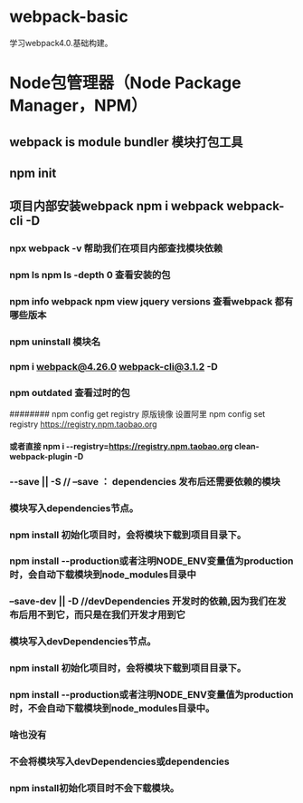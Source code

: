 # webpack-basic
学习webpack4.0.基础构建。
# Node包管理器（Node Package Manager，NPM）
## webpack is module bundler   模块打包工具
## npm init    
##  项目内部安装webpack  npm i webpack webpack-cli  -D 
### npx webpack -v  帮助我们在项目内部查找模块依赖    
### npm ls   npm ls -depth 0   查看安装的包
### npm info webpack    npm view jquery versions   查看webpack 都有哪些版本  
### npm uninstall 模块名
### npm i webpack@4.26.0   webpack-cli@3.1.2 -D
### npm outdated  查看过时的包
######## npm config get registry 原版镜像 设置阿里 npm config set registry https://registry.npm.taobao.org
####  或者直接  npm i --registry=https://registry.npm.taobao.org  clean-webpack-plugin -D


### --save || -S // –save ： dependencies 发布后还需要依赖的模块 

### 模块写入dependencies节点。
### npm install 初始化项目时，会将模块下载到项目目录下。
### npm install --production或者注明NODE_ENV变量值为production时，会自动下载模块到node_modules目录中


###  –save-dev || -D //devDependencies 开发时的依赖,因为我们在发布后用不到它，而只是在我们开发才用到它

### 模块写入devDependencies节点。
###  npm install 初始化项目时，会将模块下载到项目目录下。
###  npm install --production或者注明NODE_ENV变量值为production时，不会自动下载模块到node_modules目录中。



### 啥也没有   
### 不会将模块写入devDependencies或dependencies
###  npm install初始化项目时不会下载模块。



